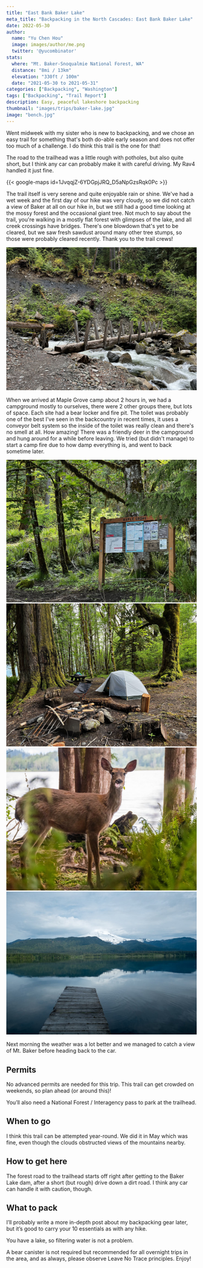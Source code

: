 ```yaml
---
title: "East Bank Baker Lake"
meta_title: "Backpacking in the North Cascades: East Bank Baker Lake"
date: 2022-05-30
author: 
  name: "Yu Chen Hou"
  image: images/author/me.png
  twitter: '@yucombinator'
stats:
  where: "Mt. Baker-Snoqualmie National Forest, WA"
  distance: "8mi / 13km"
  elevation: "330ft / 100m"
  date: "2021-05-30 to 2021-05-31"
categories: ["Backpacking", "Washington"]
tags: ["Backpacking", "Trail Report"]
description: Easy, peaceful lakeshore backpacking
thumbnail: "images/trips/baker-lake.jpg"
image: "bench.jpg"
---
```


Went midweek with my sister who is new to backpacking, and we chose an easy trail for something that's both do-able early season and does not offer too much of a challenge. I do think this trail is the one for that!

The road to the trailhead was a little rough with potholes, but also quite short, but I think any car can probably make it with careful driving. My Rav4 handled it just fine.

{{< google-maps id=1JvqqjZ-6YDGpjJRQ_D5aNpGzsRqk0Pc >}}

The trail itself is very serene and quite enjoyable rain or shine. We've had a wet week and the first day of our hike was very cloudy, so we did not catch a view of Baker at all on our hike in, but we still had a good time looking at the mossy forest and the occasional giant tree. Not much to say about the trail, you're walking in a mostly flat forest with glimpses of the lake, and all creek crossings have bridges. There's one blowdown that's yet to be cleared, but we saw fresh sawdust around many other tree stumps, so those were probably cleared recently. Thank you to the trail crews!

![Creek crossing](creek.jpeg "Creek crossing")

When we arrived at Maple Grove camp about 2 hours in, we had a campground mostly to ourselves, there were 2 other groups there, but lots of space. Each site had a bear locker and fire pit. The toilet was probably one of the best I've seen in the backcountry in recent times, it uses a conveyor belt system so the inside of the toilet was really clean and there's no smell at all. How amazing! There was a friendly deer in the campground and hung around for a while before leaving. We tried (but didn't manage) to start a camp fire due to how damp everything is, and went to back sometime later.

![Maple Grove](sign.jpg "Bulletin board at Maple Grove")
![Campsite at Maple Grove](camp.jpeg "Campsite at Maple Grove")
![Deer at camp!](deer.jpeg "Deer at camp")
![Dock at camp!](lake.jpeg "Boat dock at the campground")

Next morning the weather was a lot better and we managed to catch a view of Mt. Baker before heading back to the car.

## Permits
No advanced permits are needed for this trip. This trail can get crowded on weekends, so plan ahead (or around this)!

You’ll also need a National Forest / Interagency pass to park at the trailhead.

## When to go
I think this trail can be attempted year-round. We did it in May which was fine, even though the clouds obstructed views of the mountains nearby.

## How to get here
The forest road to the trailhead starts off right after getting to the Baker Lake dam, after a short (but rough) drive down a dirt road. I think any car can handle it with caution, though.

## What to pack
I’ll probably write a more in-depth post about my backpacking gear later, but it’s good to carry your 10 essentials as with any hike.

You have a lake, so filtering water is not a problem.

A bear canister is not required but recommended for all overnight trips in the area, and as always, please observe Leave No Trace principles. Enjoy!
